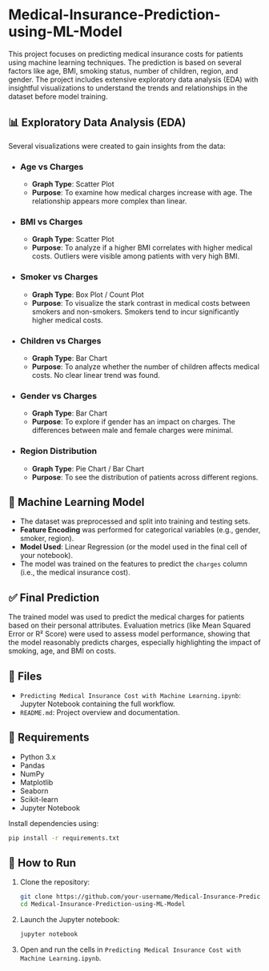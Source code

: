 # Medical-Insurance-Prediction-using-ML-Model

This project focuses on predicting medical insurance costs for patients using machine learning techniques. The prediction is based on several factors like age, BMI, smoking status, number of children, region, and gender. The project includes extensive exploratory data analysis (EDA) with insightful visualizations to understand the trends and relationships in the dataset before model training.

## 📊 Exploratory Data Analysis (EDA)

Several visualizations were created to gain insights from the data:

* ### **Age vs Charges**

  * **Graph Type**: Scatter Plot
  * **Purpose**: To examine how medical charges increase with age. The relationship appears more complex than linear.

* ### **BMI vs Charges**

  * **Graph Type**: Scatter Plot
  * **Purpose**: To analyze if a higher BMI correlates with higher medical costs. Outliers were visible among patients with very high BMI.

* ### **Smoker vs Charges**

  * **Graph Type**: Box Plot / Count Plot
  * **Purpose**: To visualize the stark contrast in medical costs between smokers and non-smokers. Smokers tend to incur significantly higher medical costs.

* ### **Children vs Charges**

  * **Graph Type**: Bar Chart
  * **Purpose**: To analyze whether the number of children affects medical costs. No clear linear trend was found.

* ### **Gender vs Charges**

  * **Graph Type**: Bar Chart
  * **Purpose**: To explore if gender has an impact on charges. The differences between male and female charges were minimal.

* ### **Region Distribution**

  * **Graph Type**: Pie Chart / Bar Chart
  * **Purpose**: To see the distribution of patients across different regions.

## 🧠 Machine Learning Model

* The dataset was preprocessed and split into training and testing sets.
* **Feature Encoding** was performed for categorical variables (e.g., gender, smoker, region).
* **Model Used**: Linear Regression (or the model used in the final cell of your notebook).
* The model was trained on the features to predict the `charges` column (i.e., the medical insurance cost).

## ✅ Final Prediction

The trained model was used to predict the medical charges for patients based on their personal attributes. Evaluation metrics (like Mean Squared Error or R² Score) were used to assess model performance, showing that the model reasonably predicts charges, especially highlighting the impact of smoking, age, and BMI on costs.

## 📁 Files

* `Predicting Medical Insurance Cost with Machine Learning.ipynb`: Jupyter Notebook containing the full workflow.
* `README.md`: Project overview and documentation.

## 🔧 Requirements

* Python 3.x
* Pandas
* NumPy
* Matplotlib
* Seaborn
* Scikit-learn
* Jupyter Notebook

Install dependencies using:

```bash
pip install -r requirements.txt
```

## 🚀 How to Run

1. Clone the repository:

   ```bash
   git clone https://github.com/your-username/Medical-Insurance-Prediction-using-ML-Model.git
   cd Medical-Insurance-Prediction-using-ML-Model
   ```

2. Launch the Jupyter notebook:

   ```bash
   jupyter notebook
   ```

3. Open and run the cells in `Predicting Medical Insurance Cost with Machine Learning.ipynb`.
